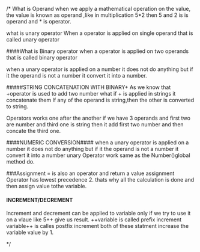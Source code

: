 /*   What is Operand
when we apply a mathematical operation on the value, the value is known as operand ,like in multiplication 5*2 then 5 and 2 is is operand and * is operator.


what is unary operator
When a operator is applied on single operand that is called unary operator 

####What is Binary operator
when a operator is applied on two operands that  is called binary operator

when a unary operator is applied on a number it does not do anything but if it the operand is not a number it convert it into a  number.

#####STRING CONCATENATION WITH BINARY+
As we know that +operator is used to add two number what if + is applied in strings  it concatenate them
If any of the operand is string,then the other is converted to string.

Operators works one after the another if we have 3 operands and first two are number and third one is string then it add first two number and then concate the third one.

####NUMERIC CONVERSION####
when a unary operator is applied on a number it does not do anything but if it the operand is not a number it convert it into a  number
unary Operator work same as the Number()global method do.

###Assignment = is also an operator and return a value
assignment Operator has lowest precedence 2.
thats why all the calculation is done and then assign value tothe variable.

#### INCREMENT/DECREMENT 
Increment and decrement can be applied to variable only if we try to use it on a vlaue like 5++ give us result.
++variable is called prefix   increment
variable++ is calles postfix increment
both of these statment increase the variable value by 1.



*/